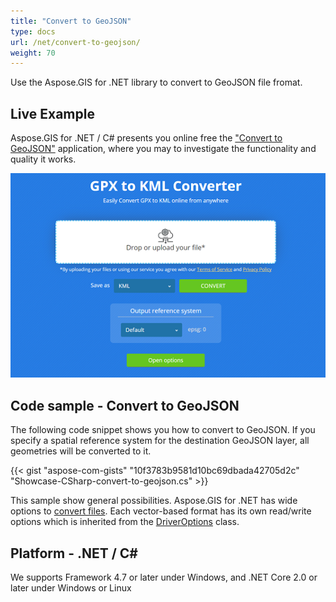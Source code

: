 ```yaml
---
title: "Convert to GeoJSON"
type: docs
url: /net/convert-to-geojson/
weight: 70
---
```


Use the Aspose.GIS for .NET library to convert to GeoJSON file fromat.

## **Live Example**

Aspose.GIS for .NET / C# presents you online free the ["Convert to GeoJSON"](https://products.aspose.app/gis/conversion/convert-to-geojson) application, where you may to investigate the functionality and quality it works.

![ to GeoJSON Converter App](conversion.png)

## **Code sample - Convert to GeoJSON**

The following code snippet shows you how to convert to GeoJSON. If you specify a spatial reference system for the destination GeoJSON layer, all geometries will be converted to it. 

{{< gist "aspose-com-gists" "10f3783b9581d10bc69dbada42705d2c" "Showcase-CSharp-convert-to-geojson.cs" >}}

This sample show general possibilities. Aspose.GIS for .NET has wide options to [convert files](https://docs.aspose.com/gis/net/vector-layers/). Each vector-based format has its own read/write options which is inherited from the [DriverOptions](https://apireference.aspose.com/gis/net/aspose.gis/driveroptions) class.

## **Platform - .NET / C#**

We supports Framework 4.7 or later under Windows, and .NET Core 2.0 or later under Windows or Linux
